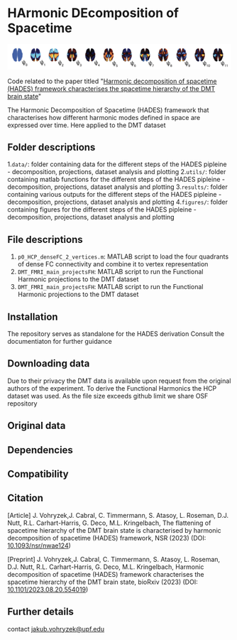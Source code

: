 # HArmonic DEcomposition of Spacetime

![cover](HADES_front_github.png)

Code related to the paper titled "[Harmonic decomposition of spacetime (HADES) framework characterises the spacetime hierarchy of the DMT brain state](https://www.biorxiv.org/content/10.1101/2023.08.20.554019v1.abstract)"

The Harmonic Decomposition of Spacetime (HADES) framework that characterises how different harmonic modes defined in space are expressed over time. Here applied to the DMT dataset

## Folder descriptions

1.`data/`: folder containing data for the different steps of the HADES pipleine - decomposition, projections, dataset analysis and plotting
2.`utils/`: folder containing matlab functions for the different steps of the HADES pipleine - decomposition, projections, dataset analysis and plotting
3.`results/`: folder containing various outputs for the different steps of the HADES pipleine - decomposition, projections, dataset analysis and plotting
4.`figures/`: folder containing figures for the different steps of the HADES pipleine - decomposition, projections, dataset analysis and plotting

## File descriptions

1. `p0_HCP_denseFC_2_vertices.m`: MATLAB script to load the four quadrants of dense FC connectivity and combine it to vertex representation
1. `DMT_FMRI_main_projectsFH`: MATLAB script to run the Functional Harmonic projections to the DMT dataset
1. `DMT_FMRI_main_projectsFH`: MATLAB script to run the Functional Harmonic projections to the DMT dataset

## Installation
The repository serves as standalone for the HADES derivation
Consult the documentiaton for further guidance

## Downloading data
Due to their privacy the DMT data is available upon request from the original authors of the experiment.
To derive the Functional Harmonics the HCP dataset was used. As the file size exceeds github limit we share OSF repository

## Original data

## Dependencies

## Compatibility

## Citation
[Article] J. Vohryzek,J. Cabral, C. Timmermann, S. Atasoy, L. Roseman, D.J. Nutt, R.L. Carhart-Harris, G. Deco, M.L. Kringelbach, The flattening of spacetime hierarchy of the DMT brain state is characterised by harmonic decomposition of spacetime (HADES) framework, NSR (2023) (DOI: [10.1093/nsr/nwae124](https://academic.oup.com/nsr/advance-article/doi/10.1093/nsr/nwae124/7640873))

[Preprint] J. Vohryzek,J. Cabral, C. Timmermann, S. Atasoy, L. Roseman, D.J. Nutt, R.L. Carhart-Harris, G. Deco, M.L. Kringelbach, Harmonic decomposition of spacetime (HADES) framework characterises the spacetime hierarchy of the DMT brain state, bioRxiv (2023) (DOI: [10.1101/2023.08.20.554019](https://www.biorxiv.org/content/10.1101/2023.08.20.554019v1.abstract))

## Further details
contact jakub.vohryzek@upf.edu
